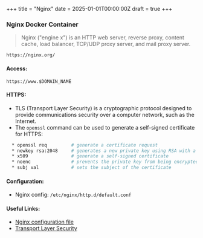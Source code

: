 +++
title = "Nginx"
date = 2025-01-01T00:00:00Z
draft = true
+++

### Nginx Docker Container

> Nginx ("engine x") is an HTTP web server, reverse proxy, content cache, load balancer, TCP/UDP proxy server, and mail proxy server.

    https://nginx.org/



#### Access:
    https://www.$DOMAIN_NAME



#### HTTPS:
* TLS (Transport Layer Security)
  is a cryptographic protocol designed to provide communications security over a computer network, such as the Internet.
* The `openssl` command can be used to generate a self-signed certificate for HTTPS:
```sh
  * openssl req         # generate a certificate request
  * newkey rsa:2048     # generates a new private key using RSA with a key size of 2048 bits
  * x509                # generate a self-signed certificate
  * noenc               # prevents the private key from being encrypted
  * subj val            # sets the subject of the certificate
```



#### Configuration:
* Nginx config: `/etc/nginx/http.d/default.conf`



#### Useful Links:
* [Nginx configuration file](http://nginx.org/en/docs/beginners_guide.html)
* [Transport Layer Security](https://en.wikipedia.org/wiki/Transport_Layer_Security)
